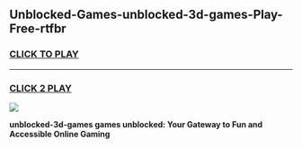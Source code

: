 
## Unblocked-Games-unblocked-3d-games-Play-Free-rtfbr
<h3>
<a href="https://premium76.site?title=unblocked-3d-games&ref=09A">CLICK TO PLAY</a></h3>
<hr>

<h3>
<a href="https://premium76.site?title=unblocked-3d-games&ref=09A">CLICK 2 PLAY</a>
  
</h3>

<a href="https://premium76.site?title=unblocked-3d-games&ref=09A"><img src="https://clearcache.store/games.png"></a>


**unblocked-3d-games games unblocked: Your Gateway to Fun and Accessible Online Gaming**
